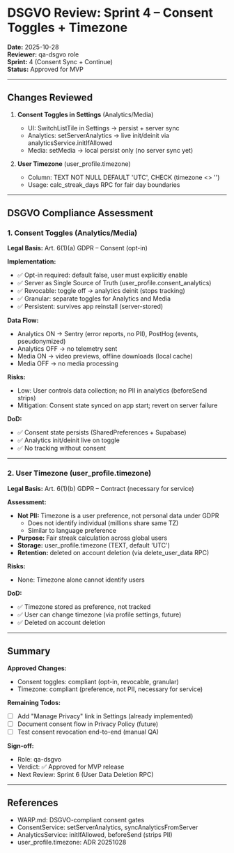 # DSGVO Review: Sprint 4 – Consent Toggles + Timezone

**Date:** 2025-10-28  
**Reviewer:** qa-dsgvo role  
**Sprint:** 4 (Consent Sync + Continue)  
**Status:** Approved for MVP

---

## Changes Reviewed

1. **Consent Toggles in Settings** (Analytics/Media)
   - UI: SwitchListTile in Settings → persist + server sync
   - Analytics: setServerAnalytics → live init/deinit via analyticsService.initIfAllowed
   - Media: setMedia → local persist only (no server sync yet)

2. **User Timezone** (user_profile.timezone)
   - Column: TEXT NOT NULL DEFAULT 'UTC', CHECK (timezone <> '')
   - Usage: calc_streak_days RPC for fair day boundaries

---

## DSGVO Compliance Assessment

### 1. Consent Toggles (Analytics/Media)

**Legal Basis:** Art. 6(1)(a) GDPR – Consent (opt-in)

**Implementation:**
- ✅ Opt-in required: default false, user must explicitly enable
- ✅ Server as Single Source of Truth (user_profile.consent_analytics)
- ✅ Revocable: toggle off → analytics deinit (stops tracking)
- ✅ Granular: separate toggles for Analytics and Media
- ✅ Persistent: survives app reinstall (server-stored)

**Data Flow:**
- Analytics ON → Sentry (error reports, no PII), PostHog (events, pseudonymized)
- Analytics OFF → no telemetry sent
- Media ON → video previews, offline downloads (local cache)
- Media OFF → no media processing

**Risks:**
- Low: User controls data collection; no PII in analytics (beforeSend strips)
- Mitigation: Consent state synced on app start; revert on server failure

**DoD:**
- ✅ Consent state persists (SharedPreferences + Supabase)
- ✅ Analytics init/deinit live on toggle
- ✅ No tracking without consent

---

### 2. User Timezone (user_profile.timezone)

**Legal Basis:** Art. 6(1)(b) GDPR – Contract (necessary for service)

**Assessment:**
- **Not PII:** Timezone is a user preference, not personal data under GDPR
  - Does not identify individual (millions share same TZ)
  - Similar to language preference
- **Purpose:** Fair streak calculation across global users
- **Storage:** user_profile.timezone (TEXT, default 'UTC')
- **Retention:** deleted on account deletion (via delete_user_data RPC)

**Risks:**
- None: Timezone alone cannot identify users

**DoD:**
- ✅ Timezone stored as preference, not tracked
- ✅ User can change timezone (via profile settings, future)
- ✅ Deleted on account deletion

---

## Summary

**Approved Changes:**
- Consent toggles: compliant (opt-in, revocable, granular)
- Timezone: compliant (preference, not PII, necessary for service)

**Remaining Todos:**
- [ ] Add "Manage Privacy" link in Settings (already implemented)
- [ ] Document consent flow in Privacy Policy (future)
- [ ] Test consent revocation end-to-end (manual QA)

**Sign-off:**
- Role: qa-dsgvo
- Verdict: ✅ Approved for MVP release
- Next Review: Sprint 6 (User Data Deletion RPC)

---

## References

- WARP.md: DSGVO-compliant consent gates
- ConsentService: setServerAnalytics, syncAnalyticsFromServer
- AnalyticsService: initIfAllowed, beforeSend (strips PII)
- user_profile.timezone: ADR 20251028
